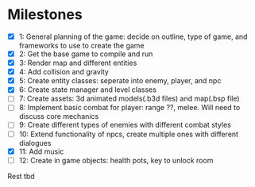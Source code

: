 Milestones
==========
- [x] 1: General planning of the game: decide on outline, type of game, and frameworks to use to create the game
- [x] 2: Get the base game to compile and run
- [x] 3: Render map and different entities
- [x] 4: Add collision and gravity
- [x] 5: Create entity classes: seperate into enemy, player, and npc
- [x] 6: Create state manager and level classes
- [ ] 7: Create assets: 3d animated models(.b3d files) and map(.bsp file)
- [ ] 8: Implement basic combat for player: range ??, melee. Will need to discuss core mechanics
- [ ] 9: Create different types of enemies with different combat styles
- [ ] 10: Extend functionality of npcs, create multiple ones with different dialogues
- [x] 11: Add music
- [ ] 12: Create in game objects: health pots, key to unlock room 

Rest tbd 
